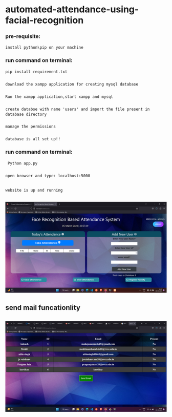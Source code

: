 # automated-attendance-using-facial-recognition

### pre-requisite: 
    install python\pip on your machine
### run command on terminal:
    pip install requirement.txt
###
    download the xampp application for creating mysql database
###
    Run the xampp application,start xampp and mysql 
###
    create databse with name 'users' and import the file present in database directory
###
    manage the permissions 
###
    database is all set up!!
    
### run command on terminal:
     Python app.py 
###
    open browser and type: localhost:5000
##
    website is up and running
##  ![alt text](./static/images/icons/home.png)
## send mail funcationlity 
## ![alt text](./static/images/icons/sendmail.png)   
